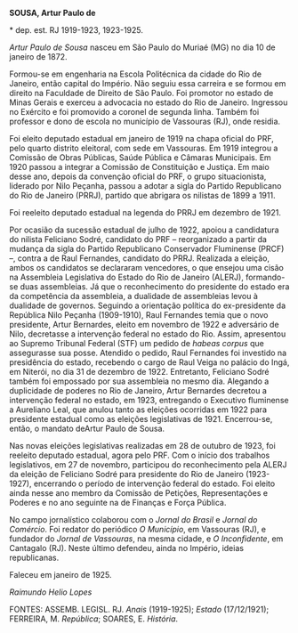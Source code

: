 **SOUSA, Artur Paulo de**

\* dep. est. RJ 1919-1923, 1923-1925.

*Artur Paulo de Sousa* nasceu em São Paulo do Muriaé (MG) no dia 10 de
janeiro de 1872.

Formou-se em engenharia na Escola Politécnica da cidade do Rio de
Janeiro, então capital do Império. Não seguiu essa carreira e se formou
em direito na Faculdade de Direito de São Paulo. Foi promotor no estado
de Minas Gerais e exerceu a advocacia no estado do Rio de Janeiro.
Ingressou no Exército e foi promovido a coronel de segunda linha. Também
foi professor e dono de escola no município de Vassouras (RJ), onde
residia.

Foi eleito deputado estadual em janeiro de 1919 na chapa oficial do PRF,
pelo quarto distrito eleitoral, com sede em Vassouras. Em 1919 integrou
a Comissão de Obras Públicas, Saúde Pública e Câmaras Municipais. Em
1920 passou a integrar a Comissão de Constituição e Justiça. Em maio
desse ano, depois da convenção oficial do PRF, o grupo situacionista,
liderado por Nilo Peçanha, passou a adotar a sigla do Partido
Republicano do Rio de Janeiro (PRRJ), partido que abrigara os nilistas
de 1899 a 1911.

Foi reeleito deputado estadual na legenda do PRRJ em dezembro de 1921.

Por ocasião da sucessão estadual de julho de 1922, apoiou a candidatura
do nilista Feliciano Sodré, candidato do PRF – reorganizado a partir da
mudança da sigla do Partido Republicano Conservador Fluminense (PRCF) –,
contra a de Raul Fernandes, candidato do PRRJ. Realizada a eleição,
ambos os candidatos se declararam vencedores, o que ensejou uma cisão na
Assembleia Legislativa do Estado do Rio de Janeiro (ALERJ), formando-se
duas assembleias. Já que o reconhecimento do presidente do estado era da
competência da assembleia, a dualidade de assembleias levou à dualidade
de governos. Seguindo a orientação política do ex-presidente da
República Nilo Peçanha (1909-1910), Raul Fernandes temia que o novo
presidente, Artur Bernardes, eleito em novembro de 1922 e adversário de
Nilo, decretasse a intervenção federal no estado do Rio. Assim,
apresentou ao Supremo Tribunal Federal (STF) um pedido de *habeas
corpus* que assegurasse sua posse. Atendido o pedido, Raul Fernandes foi
investido na presidência do estado, recebendo o cargo de Raul Veiga no
palácio do Ingá, em Niterói, no dia 31 de dezembro de 1922. Entretanto,
Feliciano Sodré também foi empossado por sua assembleia no mesmo dia.
Alegando a duplicidade de poderes no Rio de Janeiro, Artur Bernardes
decretou a intervenção federal no estado, em 1923, entregando o
Executivo fluminense a Aureliano Leal, que anulou tanto as eleições
ocorridas em 1922 para presidente estadual como as eleições legislativas
de 1921. Encerrou-se, então, o mandato deArtur Paulo de Sousa.

Nas novas eleições legislativas realizadas em 28 de outubro de 1923, foi
reeleito deputado estadual, agora pelo PRF. Com o início dos trabalhos
legislativos, em 27 de novembro, participou do reconhecimento pela ALERJ
da eleição de Feliciano Sodré para presidente do Rio de Janeiro
(1923-1927), encerrando o período de intervenção federal do estado. Foi
eleito ainda nesse ano membro da Comissão de Petições, Representações e
Poderes e no ano seguinte na de Finanças e Força Pública.

No campo jornalístico colaborou com o *Jornal do Brasil* e *Jornal do
Comércio*. Foi redator do periódico *O* *Município*, em Vassouras (RJ),
e fundador do *Jornal de Vassouras*, na mesma cidade, e *O
Inconfidente*, em Cantagalo (RJ). Neste último defendeu, ainda no
Império, ideias republicanas.

Faleceu em janeiro de 1925.

*Raimundo Helio Lopes*

FONTES: ASSEMB. LEGISL. RJ. *Anais* (1919-1925); *Estado* (17/12/1921);
FERREIRA, M. *República*; SOARES, E. *História*.
